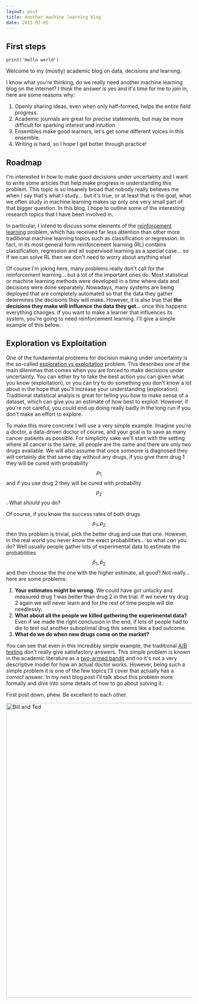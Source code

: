 ```yaml
---
layout: post
title: Another machine learning blog
date: 2015-07-05
---
```


## First steps

~~~
print('Hello world')
~~~

Welcome to my (mostly) academic blog on data, decisions and learning.

I know what you're thinking, do we really need another machine learning blog on the internet?
I think the answer is yes and it's time for me to join in, here are some reasons why:

1. Openly sharing ideas, even when only half-formed, helps the entire field progress.
2. Academic journals are great for *precise* statements, but may be more difficult for sparking interest and *intuition*.
3. Ensembles make good learners, let's get some different voices in this ensemble.
4. Writing is hard, so I hope I get better through practice!


## Roadmap

I'm interested in how to make good decisions under uncertainty and I want to write some articles that help make progress in understanding this problem.
This topic is so insanely broad that nobody really believes me when I say that's what I study... but it's true, or at least that is the goal, what we often study in machine learning makes up only one very small part of that bigger question.
In this blog, I hope to outline some of the interesting research topics that I have been involved in.

In particular, I intend to discuss some elements of the [reinforcement learning](http://webdocs.cs.ualberta.ca/~sutton/book/the-book.html) problem, which has received far less attention than other more traditional machine learning topics such as classification or regression.
In fact, in its most general form reinforcement learning (RL) contains classification, regression and all supervised learning as a special case... so if we can solve RL then we don't need to worry about anything else!

Of course I'm joking here, many problems really don't call for the reinforcement learning... but a lot of the important ones do.
Most statistical or machine learning methods were developed in a time where data and decisions were done separately.
Nowadays, many systems are being deployed that are completely automated so that the data they gather determines the decisions they will make.
However, it is also true that **the decisions they make will influence the data they get**... once this happens everything changes.
If you want to make a learner that influences its system, you're going to need reinforcement learning.
I'll give a simple example of this below.


## Exploration vs Exploitation

One of the fundamental problems for decision making under uncertainty is the so-called [exploration vs exploitation](https://en.wikipedia.org/wiki/Multi-armed_bandit) problem.
This describes one of the main dilemmas that comes when you are forced to make decisions under uncertainty.
You can either try to take the best action you can given what you know (exploitation), or you can try to do something you don't know a lot about in the hope that you'll increase your understanding (exploration).
Traditional statistical analyis is great for telling you how to make sense of a dataset, which can give you an estimate of how best to exploit.
However, if you're not careful, you could end up doing really badly in the long run if you don't make an effort to explore.

To make this more concrete I will use a very simple example.
Imagine you're a doctor, a data-driven doctor of course, and your goal is to save as many cancer patients as possible.
For simplicity sake we'll start with the setting where all cancer is the same, all people are the same and there are only two drugs available.
We will also assume that once someone is diagnosed they will certainly die that same day without any drugs, if you give them drug 1 they will be cured with probability $$p_1$$ and if you use drug 2 they will be cured with probability $$p_2$$.
What *should* you do?

Of course, if you know the success rates of both drugs $$p_1, p_2$$ then this problem is trivial, pick the better drug and use that one.
However, in the real world you never *know* the exact probabilities... so what *can* you do?
Well usually people gather lots of experimental data to estimate the probabilities $$\hat{p}_1, \hat{p}_2$$ and then choose the the one with the higher estimate, all good?
Not really... here are some problems:

1. **Your estimates might be wrong.** We could have got unlucky and measured drug 1 was better than drug 2 in the trial. If we never try drug 2 again we will never learn and for the rest of time people will die needlessly.
2. **What about all the people we killed gathering the experimental data?** Even if we made the right conclusion in the end, if lots of people had to die to test out another suboptimal drug this seems like a bad outcome.
3. **What do we do when new drugs come on the market?**

You can see that even in this incredibly simple example, the traditional [A/B testing](https://en.wikipedia.org/wiki/A/B_testing) don't really give satisfactory answers.
This simple problem is known in the academic literature as a [two-armed bandit](https://en.wikipedia.org/wiki/Multi-armed_bandit) and no it's not a very descriptive model for how an actual doctor works.
However, being such a simple problem it is one of the few topics I'll cover that actually has a *correct* answer.
In my next blog post I'll talk about this problem more formally and dive into some details of how to go about solving it.

First post down, phew. Be excellent to each other.

<img src="https://rachaeljames.files.wordpress.com/2013/07/3rn5dx.jpg" alt="Bill and Ted" style="width:800px">


